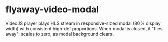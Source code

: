 # flyaway-video-modal

VideoJS player plays HLS stream in responsive-sized modal (80% display width) with consistent high-def proportions. When modal is closed, it "flies away": scales to zero, as modal background clears.
